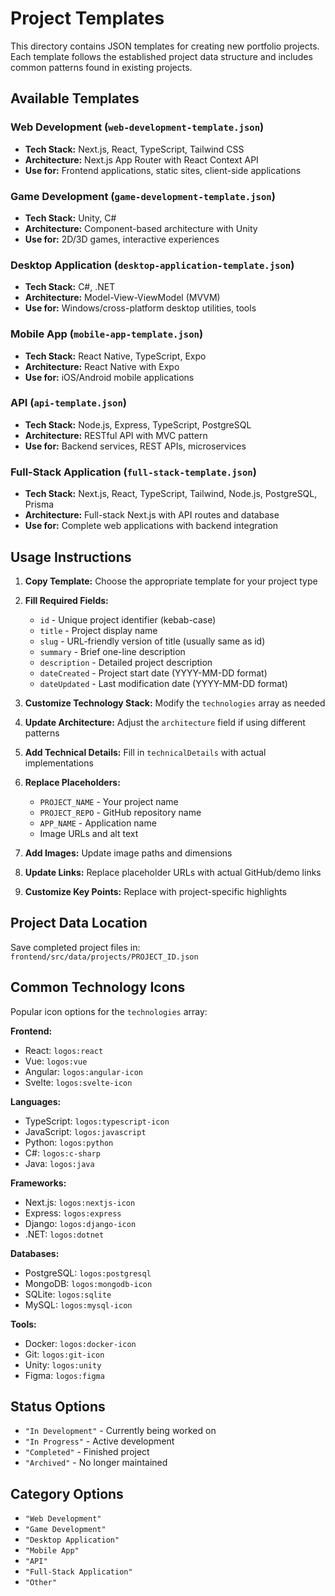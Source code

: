 # Project Templates

This directory contains JSON templates for creating new portfolio projects. Each template follows the established project data structure and includes common patterns found in existing projects.

## Available Templates

### Web Development (`web-development-template.json`)
- **Tech Stack:** Next.js, React, TypeScript, Tailwind CSS
- **Architecture:** Next.js App Router with React Context API
- **Use for:** Frontend applications, static sites, client-side applications

### Game Development (`game-development-template.json`)
- **Tech Stack:** Unity, C#
- **Architecture:** Component-based architecture with Unity
- **Use for:** 2D/3D games, interactive experiences

### Desktop Application (`desktop-application-template.json`)
- **Tech Stack:** C#, .NET
- **Architecture:** Model-View-ViewModel (MVVM)
- **Use for:** Windows/cross-platform desktop utilities, tools

### Mobile App (`mobile-app-template.json`)
- **Tech Stack:** React Native, TypeScript, Expo
- **Architecture:** React Native with Expo
- **Use for:** iOS/Android mobile applications

### API (`api-template.json`)
- **Tech Stack:** Node.js, Express, TypeScript, PostgreSQL
- **Architecture:** RESTful API with MVC pattern
- **Use for:** Backend services, REST APIs, microservices

### Full-Stack Application (`full-stack-template.json`)
- **Tech Stack:** Next.js, React, TypeScript, Tailwind, Node.js, PostgreSQL, Prisma
- **Architecture:** Full-stack Next.js with API routes and database
- **Use for:** Complete web applications with backend integration

## Usage Instructions

1. **Copy Template:** Choose the appropriate template for your project type
2. **Fill Required Fields:**
   - `id` - Unique project identifier (kebab-case)
   - `title` - Project display name
   - `slug` - URL-friendly version of title (usually same as id)
   - `summary` - Brief one-line description
   - `description` - Detailed project description
   - `dateCreated` - Project start date (YYYY-MM-DD format)
   - `dateUpdated` - Last modification date (YYYY-MM-DD format)

3. **Customize Technology Stack:** Modify the `technologies` array as needed
4. **Update Architecture:** Adjust the `architecture` field if using different patterns
5. **Add Technical Details:** Fill in `technicalDetails` with actual implementations
6. **Replace Placeholders:**
   - `PROJECT_NAME` - Your project name
   - `PROJECT_REPO` - GitHub repository name
   - `APP_NAME` - Application name
   - Image URLs and alt text

7. **Add Images:** Update image paths and dimensions
8. **Update Links:** Replace placeholder URLs with actual GitHub/demo links
9. **Customize Key Points:** Replace with project-specific highlights

## Project Data Location

Save completed project files in: `frontend/src/data/projects/PROJECT_ID.json`

## Common Technology Icons

Popular icon options for the `technologies` array:

**Frontend:**
- React: `logos:react`
- Vue: `logos:vue`
- Angular: `logos:angular-icon`
- Svelte: `logos:svelte-icon`

**Languages:**
- TypeScript: `logos:typescript-icon`
- JavaScript: `logos:javascript`
- Python: `logos:python`
- C#: `logos:c-sharp`
- Java: `logos:java`

**Frameworks:**
- Next.js: `logos:nextjs-icon`
- Express: `logos:express`
- Django: `logos:django-icon`
- .NET: `logos:dotnet`

**Databases:**
- PostgreSQL: `logos:postgresql`
- MongoDB: `logos:mongodb-icon`
- SQLite: `logos:sqlite`
- MySQL: `logos:mysql-icon`

**Tools:**
- Docker: `logos:docker-icon`
- Git: `logos:git-icon`
- Unity: `logos:unity`
- Figma: `logos:figma`

## Status Options

- `"In Development"` - Currently being worked on
- `"In Progress"` - Active development
- `"Completed"` - Finished project
- `"Archived"` - No longer maintained

## Category Options

- `"Web Development"`
- `"Game Development"`
- `"Desktop Application"`
- `"Mobile App"`
- `"API"`
- `"Full-Stack Application"`
- `"Other"`